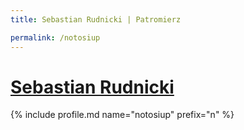 ```yaml
---
title: Sebastian Rudnicki | Patromierz

permalink: /notosiup
---
```


# [Sebastian Rudnicki](https://patronite.pl/notosiup)

{% include profile.md name="notosiup" prefix="n" %}
